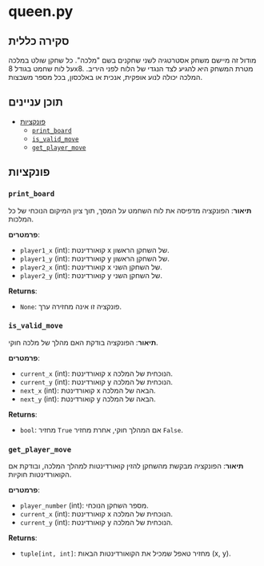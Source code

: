# queen.py

## סקירה כללית

מודול זה מיישם משחק אסטרטגיה לשני שחקנים בשם "מלכה". כל שחקן שולט במלכה על לוח שחמט בגודל 8x8. מטרת המשחק היא להגיע לצד הנגדי של הלוח לפני היריב. המלכה יכולה לנוע אופקית, אנכית או באלכסון, בכל מספר משבצות.

## תוכן עניינים

- [פונקציות](#פונקציות)
  - [`print_board`](#print_board)
  - [`is_valid_move`](#is_valid_move)
  - [`get_player_move`](#get_player_move)

## פונקציות

### `print_board`

**תיאור**:
הפונקציה מדפיסה את לוח השחמט על המסך, תוך ציון המיקום הנוכחי של כל המלכות.

**פרמטרים**:
- `player1_x` (int): קואורדינטת x של השחקן הראשון.
- `player1_y` (int): קואורדינטת y של השחקן הראשון.
- `player2_x` (int): קואורדינטת x של השחקן השני.
- `player2_y` (int): קואורדינטת y של השחקן השני.

**Returns**:
- `None`: פונקציה זו אינה מחזירה ערך.

### `is_valid_move`

**תיאור**:
הפונקציה בודקת האם מהלך של מלכה חוקי.

**פרמטרים**:
- `current_x` (int): קואורדינטת x הנוכחית של המלכה.
- `current_y` (int): קואורדינטת y הנוכחית של המלכה.
- `next_x` (int): קואורדינטת x הבאה של המלכה.
- `next_y` (int): קואורדינטת y הבאה של המלכה.

**Returns**:
- `bool`: מחזיר `True` אם המהלך חוקי, אחרת מחזיר `False`.

### `get_player_move`

**תיאור**:
הפונקציה מבקשת מהשחקן להזין קואורדינטות למהלך המלכה, ובודקת אם הקואורדינטות חוקיות.

**פרמטרים**:
- `player_number` (int): מספר השחקן הנוכחי.
- `current_x` (int): קואורדינטת x הנוכחית של המלכה.
- `current_y` (int): קואורדינטת y הנוכחית של המלכה.

**Returns**:
- `tuple[int, int]`: מחזיר טאפל שמכיל את הקואורדינטות הבאות (x, y).